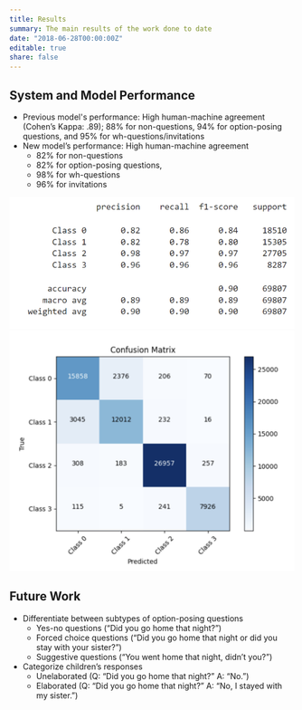 ```yaml
---
title: Results
summary: The main results of the work done to date
date: "2018-06-28T00:00:00Z"
editable: true
share: false
---
```

## System and Model Performance

- Previous model's performance: High human-machine agreement (Cohen’s Kappa: .89); 88% for non-questions, 94% for option-posing questions, and 95% for wh-questions/invitations
- New model’s performance: High human-machine agreement
    - 82% for non-questions
    - 82% for option-posing questions,
    - 98% for wh-questions 
    - 96% for invitations

![Accuracy](https://raw.githubusercontent.com/ckids-datafirst/2023-fall-forensic/main/assets/media/accuracy.png)
![Confusion Matrix](https://github.com/ckids-datafirst/2023-fall-forensic/blob/main/assets/media/confusion%20matrix.png?raw=true)

## Future Work

- Differentiate between subtypes of option-posing questions
    - Yes-no questions (“Did you go home that night?”)
    - Forced choice questions (“Did you go home that night or did you stay with your sister?”)
    - Suggestive questions (“You went home that night, didn’t you?”)
- Categorize children’s responses
    - Unelaborated (Q: “Did you go home that night?” A: “No.”)
    - Elaborated (Q: “Did you go home that night?” A: “No, I stayed with my sister.”)
